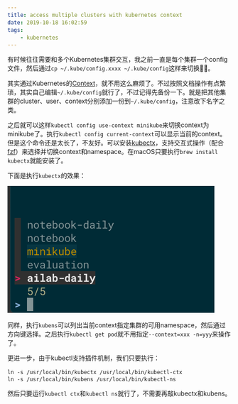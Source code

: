 ```yaml
---
title: access multiple clusters with kubernetes context
date: 2019-10-18 16:02:59
tags:
	- kubernetes
---
```


有时候往往需要和多个Kubernetes集群交互，我之前一直是每个集群一个config文件，然后通过`cp ~/.kube/config.xxxx ~/.kube/config`这样来切换🤦‍♂️。

其实通过Kubernetes的[Context](https://kubernetes.io/zh/docs/tasks/access-application-cluster/configure-access-multiple-clusters/)，就不用这么麻烦了。不过按照文档操作有点繁琐，其实自己编辑`~/.kube/config`就行了，不过记得先备份一下。就是把其他集群的cluster、user、context分别添加一份到`~/.kube/config`，注意改下名字之类。

之后就可以这样`kubectl config use-context minikube`来切换context为minikube了。执行`kubectl config current-context`可以显示当前的context。但是这个命令还是太长了，不友好。可以安装[kubectx](https://github.com/ahmetb/kubectx)，支持交互式操作（配合[fzf](https://github.com/junegunn/fzf)）来选择并切换context和namespace。在macOS只要执行`brew install kubectx`就能安装了。

下面是执行`kubectx`的效果：

![kubectx](/images/kubectx.png)

同样，执行`kubens`可以列出当前context指定集群的可用namespace，然后通过方向键选择。之后执行`kubectl get pod`就不用指定`--context=xxx -n=yyy`来操作了。

更进一步，由于kubectl支持插件机制，我们只要执行：

```shell
ln -s /usr/local/bin/kubectx /usr/local/bin/kubectl-ctx
ln -s /usr/local/bin/kubens /usr/local/bin/kubectl-ns
```

然后只要运行`kubectl ctx`和`kubectl ns`就行了，不需要再敲kubectx和kubens。

